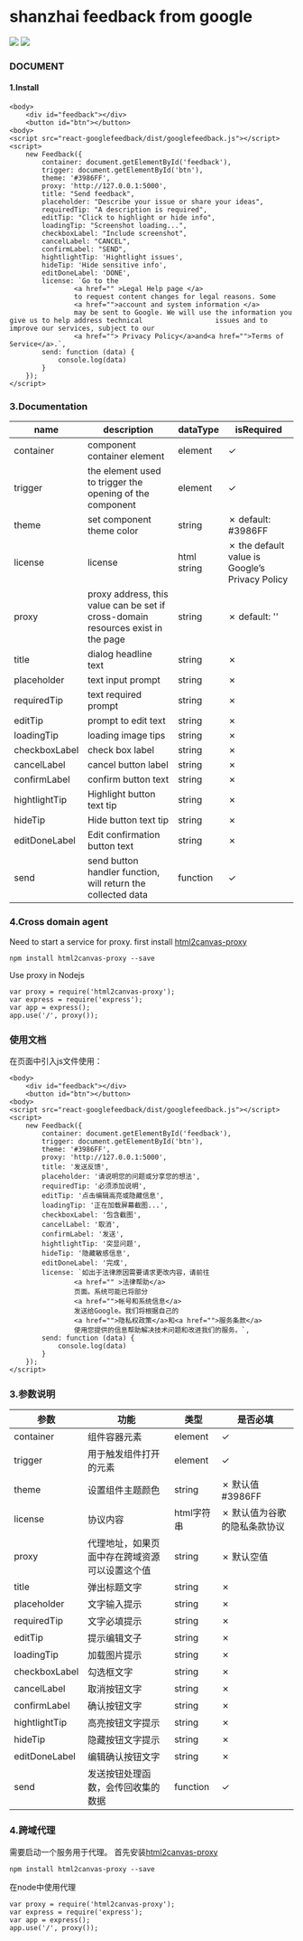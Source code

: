# shanzhai feedback from google
![](https://user-gold-cdn.xitu.io/2018/5/22/16386e2e8dca1808?w=419&h=259&f=gif&s=1950244)
![](https://user-gold-cdn.xitu.io/2018/5/17/1636cec56d528280?w=255&h=420&f=gif&s=1070950)

### DOCUMENT
#### 1.Install
```
<body>
    <div id="feedback"></div>
    <button id="btn"></button>
<body>
<script src="react-googlefeedback/dist/googlefeedback.js"></script>
<script>
    new Feedback({
        container: document.getElementById('feedback'),
        trigger: document.getElementById('btn'),
        theme: '#3986FF',
        proxy: 'http://127.0.0.1:5000',
        title: "Send feedback",
        placeholder: "Describe your issue or share your ideas",
        requiredTip: "A description is required",
        editTip: "Click to highlight or hide info",
        loadingTip: "Screenshot loading...",
        checkboxLabel: "Include screenshot",
        cancelLabel: "CANCEL",
        confirmLabel: "SEND",
        hightlightTip: 'Hightlight issues',
        hideTip: 'Hide sensitive info',
        editDoneLabel: 'DONE',
        license: `Go to the
                <a href="" >Legal Help page </a>
                to request content changes for legal reasons. Some
                <a href="">account and system information </a>
                may be sent to Google. We will use the information you give us to help address technical                  issues and to improve our services, subject to our
                <a href=""> Privacy Policy</a>and<a href="">Terms of Service</a>.`,
        send: function (data) {
            console.log(data)
        }
    });
</script>
```
### 3.Documentation
| name | description | dataType | isRequired |
|-|-|-|-|
|container|component container element|element|✓|
|trigger|the element used to trigger the opening of the component|element|✓|
|theme|set component theme color|string|✗ default: #3986FF|
|license|license|html string|✗ the default value is Google’s Privacy Policy|
|proxy|proxy address, this value can be set if cross-domain resources exist in the page|string|✗ default: ''|
|title|dialog headline text|string|✗|
|placeholder|text input prompt|string|✗|
|requiredTip|text required prompt|string|✗|
|editTip|prompt to edit text|string|✗|
|loadingTip|loading image tips|string|✗|
|checkboxLabel|check box label|string|✗|
|cancelLabel|cancel button label|string|✗|
|confirmLabel|confirm button text|string|✗|
|hightlightTip|Highlight button text tip|string|✗|
|hideTip|Hide button text tip|string|✗|
|editDoneLabel|Edit confirmation button text|string|✗|
|send|send button handler function, will return the collected data|function|✓|

### 4.Cross domain agent
Need to start a service for proxy.
first install [html2canvas-proxy](https://www.npmjs.com/package/html2canvas-proxy)
```
npm install html2canvas-proxy --save
```
Use proxy in Nodejs
```
var proxy = require('html2canvas-proxy');
var express = require('express');
var app = express();
app.use('/', proxy());
```

### 使用文档
在页面中引入js文件使用：
```
<body>
    <div id="feedback"></div>
    <button id="btn"></button>
<body>
<script src="react-googlefeedback/dist/googlefeedback.js"></script>
<script>
    new Feedback({
        container: document.getElementById('feedback'),
        trigger: document.getElementById('btn'),
        theme: '#3986FF',
        proxy: 'http://127.0.0.1:5000',
        title: '发送反馈',
        placeholder: '请说明您的问题或分享您的想法',
        requiredTip: '必须添加说明',
        editTip: '点击编辑高亮或隐藏信息',
        loadingTip: '正在加载屏幕截图...',
        checkboxLabel: '包含截图',
        cancelLabel: '取消',
        confirmLabel: '发送',
        hightlightTip: '突显问题',
        hideTip: '隐藏敏感信息',
        editDoneLabel: '完成',
        license: `如出于法律原因需要请求更改内容，请前往
                <a href="" >法律帮助</a>
                页面。系统可能已将部分
                <a href="">帐号和系统信息</a>
                发送给Google。我们将根据自己的
                <a href="">隐私权政策</a>和<a href="">服务条款</a>
                使用您提供的信息帮助解决技术问题和改进我们的服务。`,
        send: function (data) {
            console.log(data)
        }
    });
</script>
```
### 3.参数说明
| 参数 | 功能 | 类型 | 是否必填 |
|-|-|-|-|
|container|组件容器元素|element|✓|
|trigger|用于触发组件打开的元素|element|✓|
|theme|设置组件主题颜色|string|✗ 默认值 #3986FF|
|license|协议内容|html字符串|✗ 默认值为谷歌的隐私条款协议|
|proxy|代理地址，如果页面中存在跨域资源可以设置这个值|string|✗ 默认空值|
|title|弹出标题文字|string|✗|
|placeholder|文字输入提示|string|✗|
|requiredTip|文字必填提示|string|✗|
|editTip|提示编辑文子|string|✗|
|loadingTip|加载图片提示|string|✗|
|checkboxLabel|勾选框文字|string|✗|
|cancelLabel|取消按钮文字|string|✗|
|confirmLabel|确认按钮文字|string|✗|
|hightlightTip|高亮按钮文字提示|string|✗|
|hideTip|隐藏按钮文字提示|string|✗|
|editDoneLabel|编辑确认按钮文字|string|✗|
|send|发送按钮处理函数，会传回收集的数据|function|✓|
### 4.跨域代理
需要启动一个服务用于代理。
首先安装[html2canvas-proxy](https://www.npmjs.com/package/html2canvas-proxy)
```
npm install html2canvas-proxy --save
```
在node中使用代理
```
var proxy = require('html2canvas-proxy');
var express = require('express');
var app = express();
app.use('/', proxy());
```

